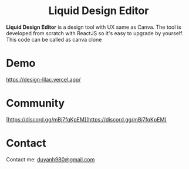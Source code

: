 <h1 align="center">Liquid Design Editor</h1>

**Liquid Design Editor** is a design tool with UX same as Canva. The tool is developed from scratch with ReactJS so it's easy to upgrade by yourself.
This code can be called as canva clone

# Demo
https://design-lilac.vercel.app/

# Community
[https://discord.gg/mBj7fqKpEM](https://discord.gg/mBj7fqKpEM)


# Contact
Contact me: [duyanh980@gmail.com](mailto:duyanh980@gmail.com)

